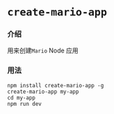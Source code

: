 # `create-mario-app`

### 介绍
用来创建`Mario` Node 应用

### 用法
```shell
npm install create-mario-app -g
create-mario-app my-app
cd my-app
npm run dev
```